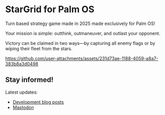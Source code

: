 # StarGrid for Palm OS
Turn based strategy game made in 2025 made exclusively for Palm OS!

Your mission is simple: outthink, outmaneuver, and outlast your opponent. 

Victory can be claimed in two ways—by capturing all enemy flags or by wiping their fleet from the stars.

https://github.com/user-attachments/assets/231d73ae-1188-4059-a8a7-383b8a3d0498

## Stay informed!
Latest updates:
- [Development blog posts](https://quarters.captaintouch.com/blog/posts/StarGrid.html)
- [Mastodon](https://social.linux.pizza/@rxpz)
